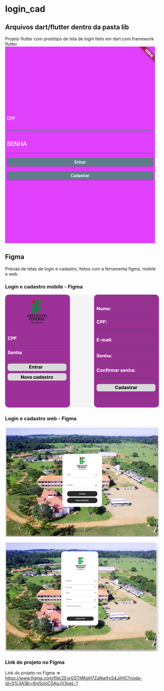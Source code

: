 # login_cad
## Arquivos dart/flutter dentro da pasta lib

Projeto flutter com protótipo de tela de login feito em dart com framework flutter.
![Tela mobile protótipo flutter](https://github.com/MakalisterAndrade/Flutter/blob/main/login_cad/figma/telaflutter.png)


## Figma

Prévias de telas de login e cadastro, feitos com a ferramenta figma, mobile e web.

### Login e cadastro mobile - Figma
![Mobile](https://github.com/MakalisterAndrade/Flutter/blob/main/login_cad/figma/mobile_ihc.png)

### Login e cadastro web - Figma
![Web Login](https://github.com/MakalisterAndrade/Flutter/blob/main/login_cad/figma/weblogin.png)

![Web Cadastro](https://github.com/MakalisterAndrade/Flutter/blob/main/login_cad/figma/webcadastro.png)

### Link do projeto no Figma
Link do projeto no Figma => <https://www.figma.com/file/2EyrGSTMKgH7ZaNwItyS4J/IHC?node-id=0%3A1&t=6m5oloC5AqJV3oeL-1>
